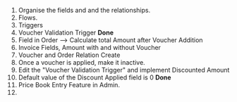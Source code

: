1. Organise the fields and and the relationships.
2. Flows.
3. Triggers
4. Voucher Validation Trigger **Done**
5. Field in Order --> Calculate total Amount after Voucher Addition
6. Invoice Fields, Amount with and without Voucher
7. Voucher and Order Relation Create
8. Once a voucher is applied, make it inactive.
9. Edit the "Voucher Validation Trigger" and implement Discounted Amount 
10. Default value of the Discount Applied field is 0 **Done**
11. Price Book Entry Feature in Admin.
12. 
